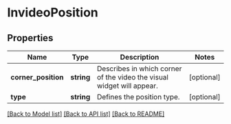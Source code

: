 # InvideoPosition

## Properties
Name | Type | Description | Notes
------------ | ------------- | ------------- | -------------
**corner_position** | **string** | Describes in which corner of the video the visual widget will appear. | [optional] 
**type** | **string** | Defines the position type. | [optional] 

[[Back to Model list]](../README.md#documentation-for-models) [[Back to API list]](../README.md#documentation-for-api-endpoints) [[Back to README]](../README.md)


